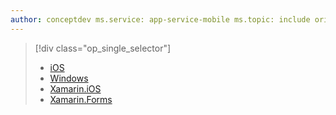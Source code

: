 ```yaml
---
author: conceptdev ms.service: app-service-mobile ms.topic: include origin.date:08/23/2018 ms.date:12/03/2018 author:crdun ms.author: v-biyu
---
```

> [!div class="op_single_selector"]
> - [iOS](../articles/app-service-mobile/app-service-mobile-ios-get-started-push.md)
> - [Windows](../articles/app-service-mobile/app-service-mobile-windows-store-dotnet-get-started-push.md)
> - [Xamarin.iOS](../articles/app-service-mobile/app-service-mobile-xamarin-ios-get-started-push.md)
> - [Xamarin.Forms](../articles/app-service-mobile/app-service-mobile-xamarin-forms-get-started-push.md)
